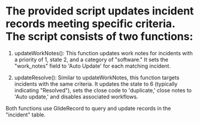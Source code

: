 # The provided script updates incident records meeting specific criteria. The script consists of two functions:

1. updateWorkNotes(): This function updates work notes for incidents with a priority of 1, state 2, and a category of "software." It sets the "work_notes" field to 'Auto Update' for each matching incident.

2. updateResolve(): Similar to updateWorkNotes, this function targets incidents with the same criteria. It updates the state to 6 (typically indicating "Resolved"), sets the close code to 'duplicate,' close notes to 'Auto update,' and disables associated workflows.

Both functions use GlideRecord to query and update records in the "incident" table.
